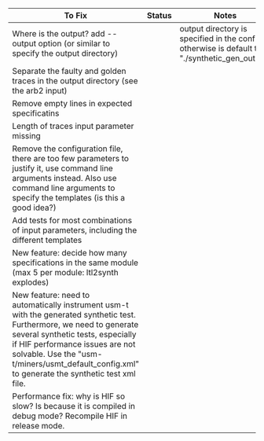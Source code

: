 | To Fix | Status | Notes |
|---|---|---|
| Where is the output? add --output option (or similar to specify the output directory) |  | output directory is specified in the config, otherwise is default to "./synthetic_gen_output" |
| Separate the faulty and golden traces in the output directory (see the arb2 input) |  |  |
| Remove empty lines in expected specificatins |  |  |
| Length of traces input parameter missing |  |  |
| Remove the configuration file, there are too few parameters to justify it, use command line arguments instead. Also use command line arguments to specify the templates (is this a good idea?) |  |  |
| Add tests for most combinations of input parameters, including the different templates |  |  |
| New feature: decide how many specifications in the same module (max 5 per module: ltl2synth explodes) |  |  |
| New feature: need to automatically instrument usm-t with the generated synthetic test. Furthermore, we need to generate several synthetic tests, especially if HIF performance issues are not solvable. Use the "usm-t/miners/usmt_default_config.xml" to generate the synthetic test xml file. |  |  |
| Performance fix: why is HIF so slow? Is because it is compiled in debug mode? Recompile HIF in release mode. |  |  |

